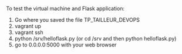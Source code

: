 To test the virtual machine and Flask application:

1. Go where you saved the file TP_TAILLEUR_DEVOPS
2. vagrant up
3. vagrant ssh
4. python /srv/helloflask.py (or cd /srv and then python helloflask.py)
5. go to 0.0.0.0:5000 with your web browser
